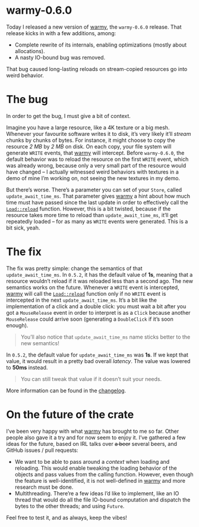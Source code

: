 # warmy-0.6.0

Today I released a new version of [warmy], the `warmy-0.6.0` release. That release kicks in with a
few additions, among:

- Complete rewrite of its internals, enabling optimizations (mostly about allocations).
- A nasty IO-bound bug was removed.

That bug caused long-lasting reloads on stream-copied resources go into weird behavior.

# The bug

In order to get the bug, I must give a bit of context.

Imagine you have a large resource, like a 4K texture or a big mesh. Whenever your favourite
software writes it to disk, it’s very likely it’ll *stream* chunks by chunks of bytes. For
instance, it might choose to copy the resource *2 MB* by *2 MB* on disk. On each copy, your
file system will generate `WRITE` events, that [warmy] will intercept. Before `warmy-0.6.0`, the
default behavior was to reload the resource on the first `WRITE` event, which was already
wrong, because only a very small part of the resource would have changed – I actually witnessed
weird behaviors with textures in a demo of mine I’m working on, not seeing the new textures in my
demo.

But there’s worse. There’s a parameter you can set of your `Store`, called `update_await_time_ms`.
That parameter gives [warmy] a hint about how much time must have passed since the last update in
order to effectively call the [`Load::reload`] function. However, this is a bit twisted, because if
the resource takes more time to reload than `update_await_time_ms`, it’ll get repeatedly loaded –
for as many as `WRITE` events were generated. This is a bit sick, yeah.

# The fix

The fix was pretty simple: change the semantics of that `update_await_time_ms`. In `0.5.2`, it has
the default value of **1s**, meaning that a resource wouldn’t reload if it was reloaded less than a
second ago. The new semantics works on the future. Whenever a `WRITE` event is intercepted, [warmy]
will call the [`Load::reload`] function only if no `WRITE` event is intercepted in the next
`update_await_time_ms`. It’s a bit like the implementation of a click and a double click: you must
wait a bit after you got a `MouseRelease` event in order to interpret is as a `Click` because
another `MouseRelease` could arrive soon (generating a `DoubleClick` if it’s soon enough).

> You’ll also notice that `update_await_time_ms` name sticks better to the new semantics!

In `0.5.2`, the default value for `update_await_time_ms` was **1s**. If we kept that value, it would
result in a pretty bad overall *latency*. The value was lowered to **50ms** instead.

> You can still tweak that value if it doesn’t suit your needs.

More information can be found in the [changelog].

# On the future of the crate

I’ve been very happy with what [warmy] has brought to me so far. Other people also gave it a try
and for now seem to enjoy it. I’ve gathered a few ideas for the future, based on IRL talks over 
<strike>a beer</strike> several beers, and GitHub issues / pull requests:

- We want to be able to pass around a *context* when loading and reloading. This would enable
  tweaking the loading behavior of the objects and pass values from the calling function. However,
  even though the feature is well-identified, it is not well-defined in [warmy] and more research
  must be done.
- Multithreading. There’re a few ideas I’d like to implement, like an IO thread that would do all
  the file IO-bound computation and dispatch the bytes to the other threads; and using `Future`.

Feel free to test it, and as always, keep the vibes!

[warmy]: https://crates.io/crates/warmy
[`Load::reload`]: https://docs.rs/warmy/0.5.2/warmy/trait.Load.html#method.reload
[changelog]: https://github.com/phaazon/warmy/blob/master/CHANGELOG.md#060
